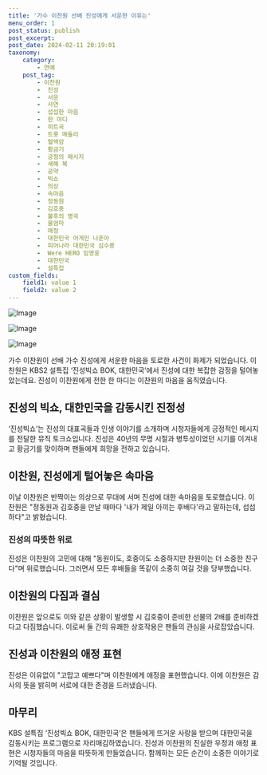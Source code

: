```yaml
---
title: '가수 이찬원 선배 진성에게 서운한 이유는'
menu_order: 1
post_status: publish
post_excerpt: 
post_date: 2024-02-11 20:19:01
taxonomy:
    category:
        - 연예
    post_tag:
        - 이찬원
        -  진성
        -  서운
        -  사연
        -  섭섭한 마음
        -  한 마디
        -  히트곡
        -  트롯 메들리
        -  혈액암
        -  황금기
        -  긍정의 메시지
        -  새해 복
        -  공약
        -  빅쇼
        -  의상
        -  속마음
        -  정동원
        -  김호중
        -  불후의 명곡
        -  울엄마
        -  애정
        -  대한민국 어게인 나훈아
        -  피어나라 대한민국 심수봉
        -  Were HERO 임영웅
        -  대한민국
        -  설특집
custom_fields:
    field1: value 1
    field2: value 2
---
```


![Image](https://ssl.pstatic.net/mimgnews/image/410/2024/02/11/0000980711_001_20240211060201419.jpg?type=w540)

![Image](https://mimgnews.pstatic.net/image/410/2024/02/11/0000980711_002_20240211060201458.jpg?type=w540)

![Image](https://ssl.pstatic.net/mimgnews/image/410/2024/02/11/0000980711_003_20240211060201510.jpg?type=w540)

가수 이찬원이 선배 가수 진성에게 서운한 마음을 토로한 사건이 화제가 되었습니다. 이찬원은 KBS2 설특집 ‘진성빅쇼 BOK, 대한민국’에서 진성에 대한 복잡한 감정을 털어놓았는데요. 진성이 이찬원에게 전한 한 마디는 이찬원의 마음을 움직였습니다.
## 진성의 빅쇼, 대한민국을 감동시킨 진정성
‘진성빅쇼’는 진성의 대표곡들과 인생 이야기를 소개하며 시청자들에게 긍정적인 메시지를 전달한 뮤직 토크쇼입니다. 진성은 40년의 무명 시절과 병투성이었던 시기를 이겨내고 황금기를 맞이하며 팬들에게 희망을 전하고 있습니다.
## 이찬원, 진성에게 털어놓은 속마음
이날 이찬원은 반짝이는 의상으로 무대에 서며 진성에 대한 속마음을 토로했습니다. 이찬원은 "정동원과 김호중을 만날 때마다 '내가 제일 아끼는 후배다'라고 말하는데, 섭섭하다"고 밝혔습니다.
### 진성의 따뜻한 위로
진성은 이찬원의 고민에 대해 "동원이도, 호중이도 소중하지만 찬원이는 더 소중한 친구다"며 위로했습니다. 그러면서 모든 후배들을 똑같이 소중히 여길 것을 당부했습니다.
## 이찬원의 다짐과 결심
이찬원은 앞으로도 이와 같은 상황이 발생할 시 김호중이 준비한 선물의 2배를 준비하겠다고 다짐했습니다. 이로써 둘 간의 유쾌한 상호작용은 팬들의 관심을 사로잡았습니다.
## 진성과 이찬원의 애정 표현
진성은 이유없이 "고맙고 예쁘다"며 이찬원에게 애정을 표현했습니다. 이에 이찬원은 감사의 뜻을 밝히며 서로에 대한 존경을 드러냈습니다.
## 마무리
KBS 설특집 ‘진성빅쇼 BOK, 대한민국’은 팬들에게 뜨거운 사랑을 받으며 대한민국을 감동시키는 프로그램으로 자리매김하였습니다. 진성과 이찬원의 진실한 우정과 애정 표현은 시청자들의 마음을 따뜻하게 만들었습니다. 함께하는 모든 순간이 소중한 이야기로 기억될 것입니다.
